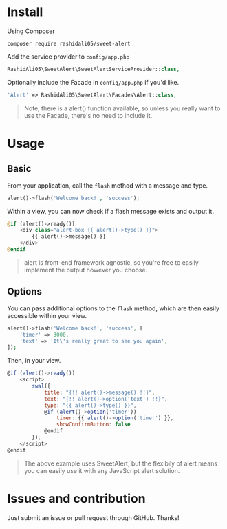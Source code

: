 # Install

Using Composer

```
composer require rashidali05/sweet-alert
```

Add the service provider to `config/app.php`

```php
RashidAli05\SweetAlert\SweetAlertServiceProvider::class,
```

Optionally include the Facade in `config/app.php` if you'd like.

```php
'Alert' => RashidAli05\SweetAlert\Facades\Alert::class,
```

> Note, there is a alert() function available, so unless you really want to use the Facade, there's no need to include it.

# Usage

## Basic

From your application, call the `flash` method with a message and type.

```php
alert()->flash('Welcome back!', 'success');
```

Within a view, you can now check if a flash message exists and output it.

```php
@if (alert()->ready())
    <div class="alert-box {{ alert()->type() }}">
        {{ alert()->message() }}
    </div>
@endif
```

> alert is front-end framework agnostic, so you're free to easily implement the output however you choose.

## Options

You can pass additional options to the `flash` method, which are then easily accessible within your view.

```php
alert()->flash('Welcome back!', 'success', [
    'timer' => 3000,
    'text' => 'It\'s really great to see you again',
]);
```

Then, in your view.

```javascript
@if (alert()->ready())
    <script>
        swal({
            title: "{!! alert()->message() !!}",
            text: "{!! alert()->option('text') !!}",
            type: "{{ alert()->type() }}",
            @if (alert()->option('timer'))
                timer: {{ alert()->option('timer') }},
                showConfirmButton: false
            @endif
        });
    </script>
@endif
```

> The above example uses SweetAlert, but the flexibily of alert means you can easily use it with any JavaScript alert solution.

# Issues and contribution

Just submit an issue or pull request through GitHub. Thanks!
